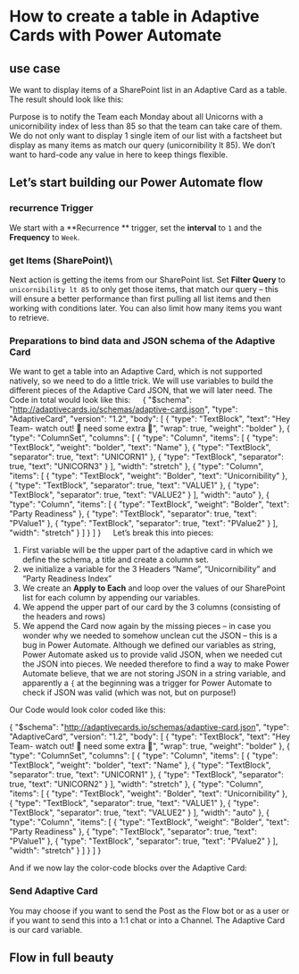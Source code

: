 # How to create a table in Adaptive Cards with Power Automate
## use case
We want to display items of a SharePoint list in an Adaptive Card as a table. The result should look like this: 

 

Purpose is to notify the Team each Monday about all Unicorns with a unicornibility index of less than 85 so that the team can take care of them. We do not only want to display 1 single item of our list with a factsheet but display as many items as match our query (unicornibility lt 85). We don’t want to hard-code any value in here to keep things flexible. 
## Let’s start building our Power Automate flow
### recurrence Trigger
We start with a **Recurrence ** trigger, set the **interval** to `1` and the **Frequency** to `Week`. 
 
### get Items (SharePoint)\

Next action is getting the items from our SharePoint list. Set **Filter Query** to `unicornibility lt 85` to only get those items, that match our query – this will ensure a better performance than first pulling all list items and then working with conditions later. You can also limit how many items you want to retrieve. 
 

### Preparations to bind data and JSON schema of the Adaptive Card

We want to get a table into an Adaptive Card, which is not supported natively, so we need to do a little trick. We will use variables to build the different pieces of the Adaptive Card JSON, that we will later need. 
The Code in total would look like this: 
 
{
    "$schema": "http://adaptivecards.io/schemas/adaptive-card.json",
    "type": "AdaptiveCard",
    "version": "1.2",
    "body": [
        {
            "type": "TextBlock",
            "text": "Hey Team- watch out! 🦄 need some extra 💖",
            "wrap": true,
            "weight": "bolder"
        },
        {
            "type": "ColumnSet",
            "columns": [
                {
                    "type": "Column",
                    "items": [
                        {
                            "type": "TextBlock",
                            "weight": "bolder",
                            "text": "Name"
                        },
                        {
                            "type": "TextBlock",
                            "separator": true,
                            "text": "UNICORN1"
                        },
                        {
                            "type": "TextBlock",
                            "separator": true,
                            "text": "UNICORN3"
                        }
                    ],
                    "width": "stretch"
                },
                {
                    "type": "Column",
                    "items": [
                        {
                            "type": "TextBlock",
                            "weight": "Bolder",
                            "text": "Unicornibility"
                        },
                        {
                            "type": "TextBlock",
                            "separator": true,
                            "text": "VALUE1"
                        },
                        {
                            "type": "TextBlock",
                            "separator": true,
                            "text": "VALUE2"
                        }
                    ],
                    "width": "auto"
                },
                {
                    "type": "Column",
                    "items": [
                        {
                            "type": "TextBlock",
                            "weight": "Bolder",
                            "text": "Party Readiness"
                        },
                        {
                            "type": "TextBlock",
                            "separator": true,
                            "text": "PValue1"
                        },
                        {
                            "type": "TextBlock",
                            "separator": true,
                            "text": "PValue2"
                        }
                    ],
                    "width": "stretch"
                }
            ]
        }
    ]
}
 
Let’s break this into pieces: 

1. First variable will be the upper part of the adaptive card in which we define the schema, a title and create a column set. 
2. we initialize a variable for the 3 Headers “Name”, “Unicornibility” and “Party Readiness Index”
3. We create an **Apply to Each** and loop over the values of our SharePoint list for each column by appending our variables.
4. We append the upper part of our card by the 3 columns (consisting of the headers and rows)
5. We append the Card now again by the missing pieces – in case you wonder why we needed to somehow unclean cut the JSON – this is a bug in Power Automate. Although we defined our variables as string, Power Automate asked us to provide valid JSON, when we needed cut the JSON into pieces. We needed therefore to find a way to make Power Automate believe, that we are not storing JSON in a string variable, and apparently a `{` at the beginning was a trigger for Power Automate to check if JSON was valid (which was not, but on purpose!)

Our Code would look color coded like this: 
 

{
    "$schema": "http://adaptivecards.io/schemas/adaptive-card.json",
    "type": "AdaptiveCard",
    "version": "1.2",
    "body": [
        {
            "type": "TextBlock",
            "text": "Hey Team- watch out! 🦄 need some extra 💖",
            "wrap": true,
            "weight": "bolder"
        },
        {
            "type": "ColumnSet",
            "columns": [
                {
                    "type": "Column",
                    "items": [
                        {
                            "type": "TextBlock",
                            "weight": "bolder",
                            "text": "Name"
                        },
                        {
                            "type": "TextBlock",
                            "separator": true,
                            "text": "UNICORN1"
                        },
                        {
                            "type": "TextBlock",
                            "separator": true,
                            "text": "UNICORN2"
                        }
                    ],
                    "width": "stretch"
                },
                {
                    "type": "Column",
                    "items": [
                        {
                            "type": "TextBlock",
                            "weight": "Bolder",
                            "text": "Unicornibility"
                        },
                        {
                            "type": "TextBlock",
                            "separator": true,
                            "text": "VALUE1"
                        },
                        {
                            "type": "TextBlock",
                            "separator": true,
                            "text": "VALUE2"
                        }
                    ],
                    "width": "auto"
                },
                {
                    "type": "Column",
                    "items": [
                        {
                            "type": "TextBlock",
                            "weight": "Bolder",
                            "text": "Party Readiness"
                        },
                        {
                            "type": "TextBlock",
                            "separator": true,
                            "text": "PValue1"
                        },
                        {
                            "type": "TextBlock",
                            "separator": true,
                            "text": "PValue2"
                        }
                    ],
                    "width": "stretch"
                }
            ]
        }
    ]
}

And if we now lay the color-code blocks over the Adaptive Card: 
 
### Send Adaptive Card
You may choose if you want to send the Post as the Flow bot or as a user or if you want to send this into a 1:1 chat or into a Channel. The Adaptive Card is our card variable. 
 

## Flow in full beauty
 
 
 
 

